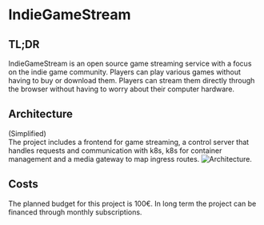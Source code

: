 # IndieGameStream
## TL;DR
IndieGameStream is an open source game streaming service with a focus on the indie game community. 
Players can play various games without having to buy or download them. Players can stream them directly through the browser without having to worry about their computer hardware.

## Architecture
(Simplified) \
The project includes a frontend for game streaming, a control server that handles requests and communication with k8s, k8s for container management and a media gateway to map ingress routes.
![Architecture](https://github.com/AustrianDataLAB/IndieGameStream/assets/34034087/33934c32-928f-41f8-b882-dbd79c55d740).

## Costs
The planned budget for this project is 100€.
In long term the project can be financed through monthly subscriptions.
